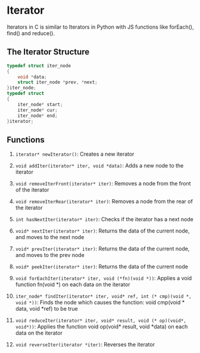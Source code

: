 # Iterator #
Iterators in C is similar to Iterators in Python with JS functions like forEach(), find() and reduce().

## The Iterator Structure ##
```C
typedef struct iter_node
{
	void *data;
	struct iter_node *prev, *next;
}iter_node;
typedef struct
{
	iter_node* start;
	iter_node* cur;
	iter_node* end;
}iterator;
```
## Functions ##
1. ```iterator* newIterator()```: Creates a new iterator
2. ```void addIter(iterator* iter, void *data)```: Adds a new node to the iterator
3. ```void removeIterFront(iterator* iter)```: Removes a node from the front of the iterator
4. ```void removeIterRear(iterator* iter)```: Removes a node from the rear of the iterator
5. ```int hasNextIter(iterator* iter)```: Checks if the iterator has a next node
6. ```void* nextIter(iterator* iter)```: Returns the data of the current node, and moves to the next node
7. ```void* prevIter(iterator* iter)```: Returns the data of the current node, and moves to the prev node
8. ```void* peekIter(iterator* iter)```: Returns the data of the current node

9. ```void forEachIter(iterator* iter, void (*fn)(void *))```: Applies a void function fn(void *) on each data on the iterator 
10. ```iter_node* findIter(iterator* iter, void* ref, int (* cmp)(void *, void *))```: Finds the node which causes the function: void cmp(void * data, void *ref) to be true
11. ```void reduceIter(iterator* iter, void* result, void (* op)(void*, void*))```: Applies the function void op(void* result, void *data) on each data on the iterator  
12. ```void reverseIter(iterator *iter)```: Reverses the iterator
